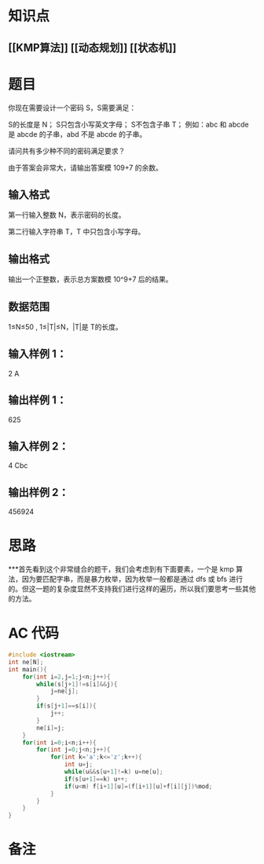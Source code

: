 # 知识点
  ## [[KMP算法]] [[动态规划]] [[状态机]]
# 题目
 你现在需要设计一个密码 S，S需要满足：

S的长度是 N；
S只包含小写英文字母；
S不包含子串 T；
例如：abc 和 abcde 是 abcde 的子串，abd 不是 abcde 的子串。

请问共有多少种不同的密码满足要求？

由于答案会非常大，请输出答案模 109+7 的余数。

## 输入格式
第一行输入整数 N，表示密码的长度。

第二行输入字符串 T，T 中只包含小写字母。

## 输出格式
输出一个正整数，表示总方案数模 10^9+7 后的结果。

## 数据范围
1≤N≤50
,
1≤|T|≤N，|T|是 T的长度。

## 输入样例 1：
2
A
## 输出样例 1：
625
## 输入样例 2：
4
Cbc
## 输出样例 2：
456924

# 思路
***首先看到这个非常缝合的题干，我们会考虑到有下面要素，一个是 kmp 算法，因为要匹配字串，而是暴力枚举，因为枚举一般都是通过 dfs 或 bfs 进行的。但这一题的复杂度显然不支持我们进行这样的遍历，所以我们要思考一些其他的方法。

# AC 代码
```cpp
#include <iostream>
int ne[N];
int main(){
	for(int i=2,j=1;j<n;j++){
		while(s[j+1]!=s[i]&&j){
			j=ne[j];
		}
		if(s[j+1]==s[i]){
			j++;
		}
		ne[i]=j;
	}
	for(int i=0;i<n;i++){
		for(int j=0;j<n;j++){
			for(int k='a';k<='z';k++){
				int u=j;
				while(u&&s[u+1]!=k) u=ne[u];
				if(s[u+1]==k) u++;
				if(u<m) f[i+1][u]=(f[i+1][u]+f[i][j])%mod;
			}
		}
	}
}
```
# 备注
